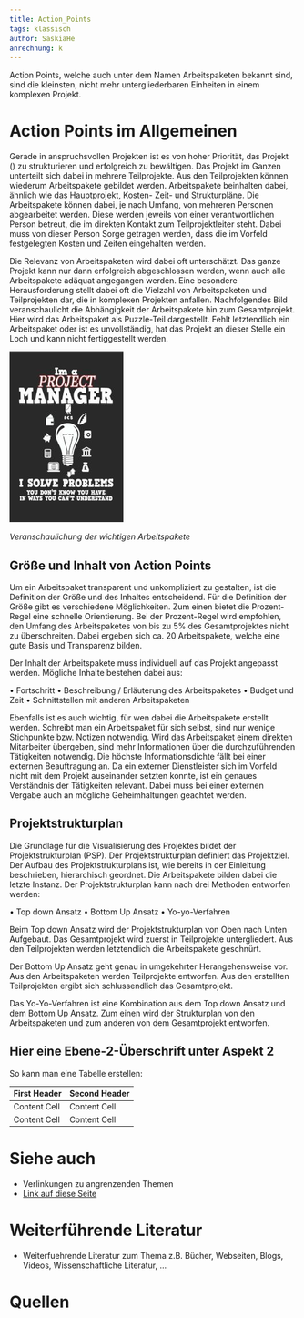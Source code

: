 ```yaml
---
title: Action_Points
tags: klassisch
author: SaskiaHe 
anrechnung: k
---
```


Action Points, welche auch unter dem Namen Arbeitspaketen bekannt sind, sind die kleinsten, nicht mehr untergliederbaren Einheiten in einem komplexen Projekt. 


# Action Points im Allgemeinen

Gerade in anspruchsvollen Projekten ist es von hoher Priorität, das Projekt () zu strukturieren und erfolgreich zu bewältigen. 
Das Projekt im Ganzen unterteilt sich dabei in mehrere Teilprojekte. Aus den Teilprojekten können wiederum Arbeitspakete gebildet werden. Arbeitspakete beinhalten dabei, ähnlich wie das Hauptprojekt, Kosten- Zeit- und Strukturpläne. 
Die Arbeitspakete können dabei, je nach Umfang, von mehreren Personen abgearbeitet werden. Diese werden jeweils von einer verantwortlichen Person betreut, die im direkten Kontakt zum Teilprojektleiter steht. Dabei muss von dieser Person Sorge getragen werden, dass die im Vorfeld festgelegten Kosten und Zeiten eingehalten werden.

Die Relevanz von Arbeitspaketen wird dabei oft unterschätzt. Das ganze Projekt kann nur dann erfolgreich abgeschlossen werden, wenn auch alle Arbeitspakete adäquat angegangen werden. Eine besondere Herausforderung stellt dabei oft die Vielzahl von Arbeitspaketen und Teilprojekten dar, die in komplexen Projekten anfallen. Nachfolgendes Bild veranschaulicht die Abhängigkeit der Arbeitspakete hin zum Gesamtprojekt. Hier wird das Arbeitspaket als Puzzle-Teil dargestellt. Fehlt letztendlich ein Arbeitspaket oder ist es unvollständig, hat das Projekt an dieser Stelle ein Loch und kann nicht fertiggestellt werden.

![Beispielabbildung](Action_Points/test-file.jpg)

*Veranschaulichung der wichtigen Arbeitspakete*

## Größe und Inhalt von Action Points

Um ein Arbeitspaket transparent und unkompliziert zu gestalten, ist die Definition der Größe und des Inhaltes entscheidend. 
Für die Definition der Größe gibt es verschiedene Möglichkeiten. Zum einen bietet die Prozent-Regel eine schnelle Orientierung.
Bei der Prozent-Regel wird empfohlen, den Umfang des Arbeitspaketes von bis zu 5% des Gesamtprojektes nicht zu überschreiten. Dabei ergeben sich ca. 20 Arbeitspakete, welche eine gute Basis und Transparenz bilden. 

Der Inhalt der Arbeitspakete muss individuell auf das Projekt angepasst werden. Mögliche Inhalte bestehen dabei aus:

•	Fortschritt
•	Beschreibung / Erläuterung des Arbeitspaketes
•	Budget und Zeit
•	Schnittstellen mit anderen Arbeitspaketen

Ebenfalls ist es auch wichtig, für wen dabei die Arbeitspakete erstellt werden. Schreibt man ein Arbeitspaket für sich selbst, sind nur wenige Stichpunkte bzw. Notizen notwendig. Wird das Arbeitspaket einem direkten Mitarbeiter übergeben, sind mehr Informationen über die durchzuführenden Tätigkeiten notwendig. Die höchste Informationsdichte fällt bei einer externen Beauftragung an. Da ein externer Dienstleister sich im Vorfeld nicht mit dem Projekt auseinander setzten konnte, ist ein genaues Verständnis der Tätigkeiten relevant. Dabei muss bei einer externen Vergabe auch an mögliche Geheimhaltungen geachtet werden.

## Projektstrukturplan

Die Grundlage für die Visualisierung des Projektes bildet der Projektstrukturplan (PSP). Der Projektstrukturplan definiert das Projektziel. Der Aufbau des Projektstrukturplans ist, wie bereits in der Einleitung beschrieben, hierarchisch geordnet. Die Arbeitspakete bilden dabei die letzte Instanz. Der Projektstrukturplan kann nach drei Methoden entworfen werden:

•	Top down Ansatz
•	Bottom Up Ansatz
•	Yo-yo-Verfahren

Beim Top down Ansatz wird der Projektstrukturplan von Oben nach Unten Aufgebaut. Das Gesamtprojekt wird zuerst in Teilprojekte untergliedert. Aus den Teilprojekten werden letztendlich die Arbeitspakete geschnürt.

Der Bottom Up Ansatz geht genau in umgekehrter Herangehensweise vor. Aus den Arbeitspaketen werden Teilprojekte entworfen. Aus den erstellten Teilprojekten ergibt sich schlussendlich das Gesamtprojekt.

Das Yo-Yo-Verfahren ist eine Kombination aus dem Top down Ansatz und dem Bottom Up Ansatz. Zum einen wird der Strukturplan von den Arbeitspaketen und zum anderen von dem Gesamtprojekt entworfen.


## Hier eine Ebene-2-Überschrift unter Aspekt 2

So kann man eine Tabelle erstellen:

| First Header  | Second Header |
| ------------- | ------------- |
| Content Cell  | Content Cell  |
| Content Cell  | Content Cell  |




# Siehe auch

* Verlinkungen zu angrenzenden Themen
* [Link auf diese Seite](Action_Points.md)

# Weiterführende Literatur

* Weiterfuehrende Literatur zum Thema z.B. Bücher, Webseiten, Blogs, Videos, Wissenschaftliche Literatur, ...

# Quellen

[^1]: Quellen die ihr im Text verwendet habt z.B. Bücher, Webseiten, Blogs, Videos, Wissenschaftliche Literatur, ... (eine Quelle in eine Zeile, keine Zeilenumbrüche machen)
[^2]: [A Guide to the Project Management Body of Knowledge (PMBOK® Guide)](https://www.pmi.org/pmbok-guide-standards/foundational/PMBOK)
[^3]: [Basic Formatting Syntax for GitHub flavored Markdown](https://docs.github.com/en/github/writing-on-github/getting-started-with-writing-and-formatting-on-github/basic-writing-and-formatting-syntax)
[^4]: [Advanced Formatting Syntax for GitHub flavored Markdown](https://docs.github.com/en/github/writing-on-github/working-with-advanced-formatting/organizing-information-with-tables)


